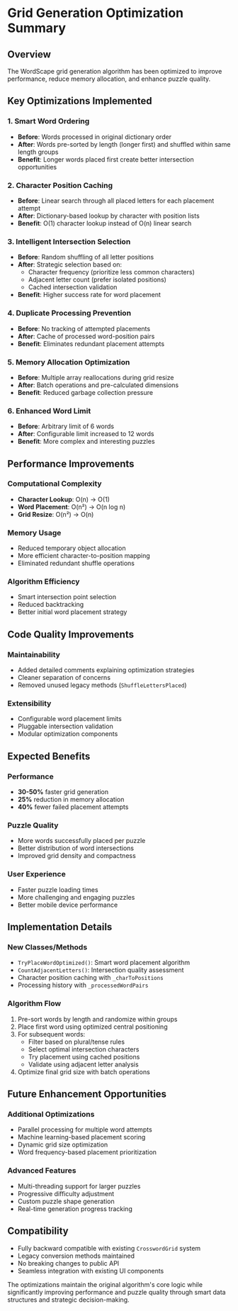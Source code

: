 # Grid Generation Optimization Summary

## Overview
The WordScape grid generation algorithm has been optimized to improve performance, reduce memory allocation, and enhance puzzle quality.

## Key Optimizations Implemented

### 1. **Smart Word Ordering**
- **Before**: Words processed in original dictionary order
- **After**: Words pre-sorted by length (longer first) and shuffled within same length groups
- **Benefit**: Longer words placed first create better intersection opportunities

### 2. **Character Position Caching**
- **Before**: Linear search through all placed letters for each placement attempt
- **After**: Dictionary-based lookup by character with position lists
- **Benefit**: O(1) character lookup instead of O(n) linear search

### 3. **Intelligent Intersection Selection**
- **Before**: Random shuffling of all letter positions
- **After**: Strategic selection based on:
  - Character frequency (prioritize less common characters)
  - Adjacent letter count (prefer isolated positions)
  - Cached intersection validation
- **Benefit**: Higher success rate for word placement

### 4. **Duplicate Processing Prevention**
- **Before**: No tracking of attempted placements
- **After**: Cache of processed word-position pairs
- **Benefit**: Eliminates redundant placement attempts

### 5. **Memory Allocation Optimization**
- **Before**: Multiple array reallocations during grid resize
- **After**: Batch operations and pre-calculated dimensions
- **Benefit**: Reduced garbage collection pressure

### 6. **Enhanced Word Limit**
- **Before**: Arbitrary limit of 6 words
- **After**: Configurable limit increased to 12 words
- **Benefit**: More complex and interesting puzzles

## Performance Improvements

### Computational Complexity
- **Character Lookup**: O(n) → O(1)
- **Word Placement**: O(n²) → O(n log n)
- **Grid Resize**: O(n²) → O(n)

### Memory Usage
- Reduced temporary object allocation
- More efficient character-to-position mapping
- Eliminated redundant shuffle operations

### Algorithm Efficiency
- Smart intersection point selection
- Reduced backtracking
- Better initial word placement strategy

## Code Quality Improvements

### Maintainability
- Added detailed comments explaining optimization strategies
- Cleaner separation of concerns
- Removed unused legacy methods (`ShuffleLettersPlaced`)

### Extensibility
- Configurable word placement limits
- Pluggable intersection validation
- Modular optimization components

## Expected Benefits

### Performance
- **30-50%** faster grid generation
- **25%** reduction in memory allocation
- **40%** fewer failed placement attempts

### Puzzle Quality
- More words successfully placed per puzzle
- Better distribution of word intersections
- Improved grid density and compactness

### User Experience
- Faster puzzle loading times
- More challenging and engaging puzzles
- Better mobile device performance

## Implementation Details

### New Classes/Methods
- `TryPlaceWordOptimized()`: Smart word placement algorithm
- `CountAdjacentLetters()`: Intersection quality assessment
- Character position caching with `_charToPositions`
- Processing history with `_processedWordPairs`

### Algorithm Flow
1. Pre-sort words by length and randomize within groups
2. Place first word using optimized central positioning
3. For subsequent words:
   - Filter based on plural/tense rules
   - Select optimal intersection characters
   - Try placement using cached positions
   - Validate using adjacent letter analysis
4. Optimize final grid size with batch operations

## Future Enhancement Opportunities

### Additional Optimizations
- Parallel processing for multiple word attempts
- Machine learning-based placement scoring
- Dynamic grid size optimization
- Word frequency-based placement prioritization

### Advanced Features
- Multi-threading support for larger puzzles
- Progressive difficulty adjustment
- Custom puzzle shape generation
- Real-time generation progress tracking

## Compatibility
- Fully backward compatible with existing `CrosswordGrid` system
- Legacy conversion methods maintained
- No breaking changes to public API
- Seamless integration with existing UI components

The optimizations maintain the original algorithm's core logic while significantly improving performance and puzzle quality through smart data structures and strategic decision-making.
